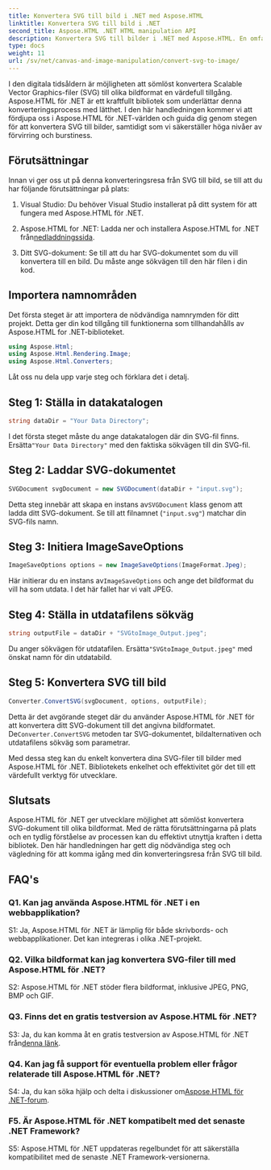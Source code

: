 ```yaml
---
title: Konvertera SVG till bild i .NET med Aspose.HTML
linktitle: Konvertera SVG till bild i .NET
second_title: Aspose.HTML .NET HTML manipulation API
description: Konvertera SVG till bilder i .NET med Aspose.HTML. En omfattande handledning för utvecklare. Förvandla enkelt SVG-dokument till JPEG-, PNG-, BMP- och GIF-format.
type: docs
weight: 11
url: /sv/net/canvas-and-image-manipulation/convert-svg-to-image/
---
```


I den digitala tidsåldern är möjligheten att sömlöst konvertera Scalable Vector Graphics-filer (SVG) till olika bildformat en värdefull tillgång. Aspose.HTML för .NET är ett kraftfullt bibliotek som underlättar denna konverteringsprocess med lätthet. I den här handledningen kommer vi att fördjupa oss i Aspose.HTML för .NET-världen och guida dig genom stegen för att konvertera SVG till bilder, samtidigt som vi säkerställer höga nivåer av förvirring och burstiness.

## Förutsättningar

Innan vi ger oss ut på denna konverteringsresa från SVG till bild, se till att du har följande förutsättningar på plats:

1. Visual Studio: Du behöver Visual Studio installerat på ditt system för att fungera med Aspose.HTML för .NET.

2.  Aspose.HTML for .NET: Ladda ner och installera Aspose.HTML for .NET från[nedladdningssida](https://releases.aspose.com/html/net/).

3. Ditt SVG-dokument: Se till att du har SVG-dokumentet som du vill konvertera till en bild. Du måste ange sökvägen till den här filen i din kod.

## Importera namnområden


Det första steget är att importera de nödvändiga namnrymden för ditt projekt. Detta ger din kod tillgång till funktionerna som tillhandahålls av Aspose.HTML for .NET-biblioteket.

```csharp
using Aspose.Html;
using Aspose.Html.Rendering.Image;
using Aspose.Html.Converters;
```

Låt oss nu dela upp varje steg och förklara det i detalj.

## Steg 1: Ställa in datakatalogen

```csharp
string dataDir = "Your Data Directory";
```

 I det första steget måste du ange datakatalogen där din SVG-fil finns. Ersätta`"Your Data Directory"` med den faktiska sökvägen till din SVG-fil.

## Steg 2: Laddar SVG-dokumentet

```csharp
SVGDocument svgDocument = new SVGDocument(dataDir + "input.svg");
```

 Detta steg innebär att skapa en instans av`SVGDocument` klass genom att ladda ditt SVG-dokument. Se till att filnamnet (`"input.svg"`) matchar din SVG-fils namn.

## Steg 3: Initiera ImageSaveOptions

```csharp
ImageSaveOptions options = new ImageSaveOptions(ImageFormat.Jpeg);
```

 Här initierar du en instans av`ImageSaveOptions` och ange det bildformat du vill ha som utdata. I det här fallet har vi valt JPEG.

## Steg 4: Ställa in utdatafilens sökväg

```csharp
string outputFile = dataDir + "SVGtoImage_Output.jpeg";
```

Du anger sökvägen för utdatafilen. Ersätta`"SVGtoImage_Output.jpeg"` med önskat namn för din utdatabild.

## Steg 5: Konvertera SVG till bild

```csharp
Converter.ConvertSVG(svgDocument, options, outputFile);
```

 Detta är det avgörande steget där du använder Aspose.HTML för .NET för att konvertera ditt SVG-dokument till det angivna bildformatet. De`Converter.ConvertSVG` metoden tar SVG-dokumentet, bildalternativen och utdatafilens sökväg som parametrar.

Med dessa steg kan du enkelt konvertera dina SVG-filer till bilder med Aspose.HTML för .NET. Bibliotekets enkelhet och effektivitet gör det till ett värdefullt verktyg för utvecklare.

## Slutsats

Aspose.HTML för .NET ger utvecklare möjlighet att sömlöst konvertera SVG-dokument till olika bildformat. Med de rätta förutsättningarna på plats och en tydlig förståelse av processen kan du effektivt utnyttja kraften i detta bibliotek. Den här handledningen har gett dig nödvändiga steg och vägledning för att komma igång med din konverteringsresa från SVG till bild.

## FAQ's

### Q1. Kan jag använda Aspose.HTML för .NET i en webbapplikation?

S1: Ja, Aspose.HTML för .NET är lämplig för både skrivbords- och webbapplikationer. Det kan integreras i olika .NET-projekt.

### Q2. Vilka bildformat kan jag konvertera SVG-filer till med Aspose.HTML för .NET?

S2: Aspose.HTML för .NET stöder flera bildformat, inklusive JPEG, PNG, BMP och GIF.

### Q3. Finns det en gratis testversion av Aspose.HTML för .NET?

 S3: Ja, du kan komma åt en gratis testversion av Aspose.HTML för .NET från[denna länk](https://releases.aspose.com/).

### Q4. Kan jag få support för eventuella problem eller frågor relaterade till Aspose.HTML för .NET?

 S4: Ja, du kan söka hjälp och delta i diskussioner om[Aspose.HTML för .NET-forum](https://forum.aspose.com/).

### F5. Är Aspose.HTML för .NET kompatibelt med det senaste .NET Framework?

S5: Aspose.HTML för .NET uppdateras regelbundet för att säkerställa kompatibilitet med de senaste .NET Framework-versionerna.